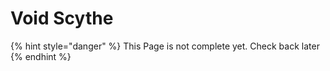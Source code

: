 # Void Scythe

{% hint style="danger" %}
This Page is not complete yet. Check back later
{% endhint %}

